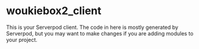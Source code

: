# woukiebox2_client

This is your Serverpod client. The code in here is mostly generated by
Serverpod, but you may want to make changes if you are adding modules to your
project.
